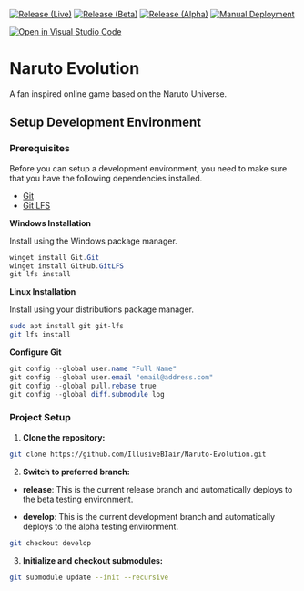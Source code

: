 [![Release (Live)](https://github.com/lavenblade/naruto-evolution/actions/workflows/release.yml/badge.svg?branch=master)](https://github.com/lavenblade/naruto-evolution/actions/workflows/release.yml)
[![Release (Beta)](https://github.com/lavenblade/naruto-evolution/actions/workflows/release-beta.yml/badge.svg?branch=master)](https://github.com/lavenblade/naruto-evolution/actions/workflows/release-beta.yml)
[![Release (Alpha)](https://github.com/lavenblade/naruto-evolution/actions/workflows/release-alpha.yml/badge.svg?branch=develop)](https://github.com/lavenblade/naruto-evolution/actions/workflows/release-alpha.yml)
[![Manual Deployment](https://github.com/lavenblade/naruto-evolution/actions/workflows/manual-deployment.yml/badge.svg)](https://github.com/lavenblade/naruto-evolution/actions/workflows/manual-deployment.yml)

[![Open in Visual Studio Code](https://open.vscode.dev/badges/open-in-vscode.svg)](https://open.vscode.dev/lavenblade/naruto-evolution)


# Naruto Evolution

A fan inspired online game based on the Naruto Universe.

## Setup Development Environment

### Prerequisites

Before you can setup a development environment, you need to make sure that you have the following dependencies installed.
- [Git](https://git-scm.com/)
- [Git LFS](https://git-lfs.github.com/)

**Windows Installation**

Install using the Windows package manager.

```powershell
winget install Git.Git
winget install GitHub.GitLFS
git lfs install
```

**Linux Installation**

Install using your distributions package manager.

```sh
sudo apt install git git-lfs
git lfs install
```

**Configure Git**

```powershell
git config --global user.name "Full Name"
git config --global user.email "email@address.com"
git config --global pull.rebase true
git config --global diff.submodule log
```

### Project Setup

1) **Clone the repository:**

```sh
git clone https://github.com/IllusiveBIair/Naruto-Evolution.git
```

2) **Switch to preferred branch:**

- **release**: This is the current release branch and automatically deploys to the beta testing environment.

- **develop**: This is the current development branch and automatically deploys to the alpha testing environment.

```sh
git checkout develop
```

3) **Initialize and checkout submodules:**

```sh
git submodule update --init --recursive
```
